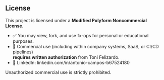 ## License

This project is licensed under a **Modified Polyform Noncommercial License**.

- ✅ You may view, fork, and use fx-ops for personal or educational purposes.  
- 🚫 Commercial use (including within company systems, SaaS, or CI/CD pipelines)  
  **requires written authorization** from Toni Felizardo.  
- 🔗 LinkedIn: linkedin.com/in/antonio-campos-b67524180

Unauthorized commercial use is strictly prohibited.
